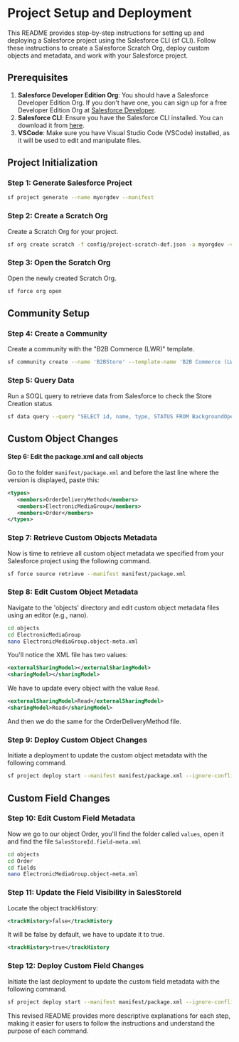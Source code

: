 # Project Setup and Deployment
This README provides step-by-step instructions for setting up and deploying a Salesforce project using the Salesforce CLI (sf CLI). Follow these instructions to create a Salesforce Scratch Org, deploy custom objects and metadata, and work with your Salesforce project.

## Prerequisites
1. **Salesforce Developer Edition Org**: You should have a Salesforce Developer Edition Org. If you don't have one, you can sign up for a free Developer Edition Org at [Salesforce Developer](https://developer.salesforce.com/signup).
2. **Salesforce CLI**: Ensure you have the Salesforce CLI installed. You can download it from [here](https://developer.salesforce.com/tools/sfdxcli).
3. **VSCode**: Make sure you have Visual Studio Code (VSCode) installed, as it will be used to edit and manipulate files.

## Project Initialization

### Step 1: Generate Salesforce Project
```bash
sf project generate --name myorgdev --manifest
```

### Step 2: Create a Scratch Org
Create a Scratch Org for your project.
```bash
sf org create scratch -f config/project-scratch-def.json -a myorgdev -v vscodeOrg -s --wait=20 --duration-days=1
```

### Step 3: Open the Scratch Org
Open the newly created Scratch Org.
```bash
sf force org open
```

## Community Setup

### Step 4: Create a Community
Create a community with the "B2B Commerce (LWR)" template.
```bash
sf community create --name 'B2BStore' --template-name 'B2B Commerce (LWR)' --description 'My Temporary Store'
```

### Step 5: Query Data
Run a SOQL query to retrieve data from Salesforce to check the Store Creation status
```bash
sf data query --query "SELECT id, name, type, STATUS FROM BackgroundOperation"
```

## Custom Object Changes

#### Step 6: Edit the package.xml and call objects
Go to the folder `manifest/package.xml` and before the last line where the version is displayed, paste this:

```xml
<types>
   <members>OrderDeliveryMethod</members>
   <members>ElectronicMediaGroup</members>
   <members>Order</members>
</types>
```

### Step 7: Retrieve Custom Objects Metadata
Now is time to retrieve all custom object metadata we specified from your Salesforce project using the following command.
```bash
sf force source retrieve --manifest manifest/package.xml
```

### Step 8: Edit Custom Object Metadata
Navigate to the 'objects' directory and edit custom object metadata files using an editor (e.g., nano).
```bash
cd objects
cd ElectronicMediaGroup
nano ElectronicMediaGroup.object-meta.xml
```
You'll notice the XML file has two values:
```xml
<externalSharingModel></externalSharingModel>
<sharingModel></sharingModel>
```
We have to update every object with the value `Read`.
```xml
<externalSharingModel>Read</externalSharingModel>
<sharingModel>Read</sharingModel>
```
And then we do the same for the OrderDeliveryMethod file.

### Step 9: Deploy Custom Object Changes
Initiate a deployment to update the custom object metadata with the following command.
```bash
sf project deploy start --manifest manifest/package.xml --ignore-conflicts
```

## Custom Field Changes

### Step 10: Edit Custom Field Metadata
Now we go to our object Order, you'll find the folder called `values`, open it and find the file `SalesStoreId.field-meta.xml`
```bash
cd objects
cd Order
cd fields
nano ElectronicMediaGroup.object-meta.xml
```

### Step 11: Update the Field Visibility in SalesStoreId
Locate the object trackHistory:
```xml
<trackHistory>false</trackHistory
```
It will be false by default, we have to update it to true.
```xml
<trackHistory>true</trackHistory
```

### Step 12: Deploy Custom Field Changes
Initiate the last deployment to update the custom field metadata with the following command.
```bash
sf project deploy start --manifest manifest/package.xml --ignore-conflicts
```

This revised README provides more descriptive explanations for each step, making it easier for users to follow the instructions and understand the purpose of each command.

